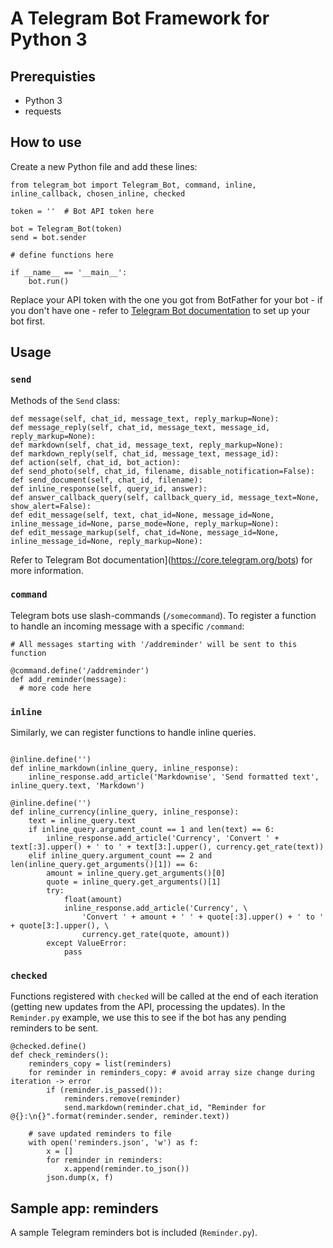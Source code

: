 # A Telegram Bot Framework for Python 3

## Prerequisties
- Python 3
- requests

## How to use
Create a new Python file and add these lines:
```
from telegram_bot import Telegram_Bot, command, inline, inline_callback, chosen_inline, checked

token = ''  # Bot API token here

bot = Telegram_Bot(token)
send = bot.sender

# define functions here

if __name__ == '__main__':
    bot.run()
```

Replace your API token with the one you got from BotFather for your bot - if you don't have one - refer to [Telegram Bot documentation](https://core.telegram.org/bots) to set up your bot first.

## Usage
### `send`
Methods of the `Send` class:
```
def message(self, chat_id, message_text, reply_markup=None):
def message_reply(self, chat_id, message_text, message_id, reply_markup=None):
def markdown(self, chat_id, message_text, reply_markup=None):
def markdown_reply(self, chat_id, message_text, message_id):
def action(self, chat_id, bot_action):
def send_photo(self, chat_id, filename, disable_notification=False):
def send_document(self, chat_id, filename):
def inline_response(self, query_id, answer):
def answer_callback_query(self, callback_query_id, message_text=None, show_alert=False):
def edit_message(self, text, chat_id=None, message_id=None, inline_message_id=None, parse_mode=None, reply_markup=None):
def edit_message_markup(self, chat_id=None, message_id=None, inline_message_id=None, reply_markup=None):
```

Refer to Telegram Bot documentation](https://core.telegram.org/bots) for more information.

### `command`
Telegram bots use slash-commands (`/somecommand`). To register a function to handle an incoming message with a specific `/command`:

```
# All messages starting with '/addreminder' will be sent to this function

@command.define('/addreminder')
def add_reminder(message):
  # more code here
```

### `inline`
Similarly, we can register functions to handle inline queries.
```

@inline.define('')
def inline_markdown(inline_query, inline_response):
    inline_response.add_article('Markdownise', 'Send formatted text', inline_query.text, 'Markdown')

@inline.define('')
def inline_currency(inline_query, inline_response):
    text = inline_query.text
    if inline_query.argument_count == 1 and len(text) == 6:
        inline_response.add_article('Currency', 'Convert ' + text[:3].upper() + ' to ' + text[3:].upper(), currency.get_rate(text))
    elif inline_query.argument_count == 2 and len(inline_query.get_arguments()[1]) == 6:
        amount = inline_query.get_arguments()[0]
        quote = inline_query.get_arguments()[1]
        try:
            float(amount)
            inline_response.add_article('Currency', \
                'Convert ' + amount + ' ' + quote[:3].upper() + ' to ' + quote[3:].upper(), \
                currency.get_rate(quote, amount))
        except ValueError:
            pass

```

### `checked`
Functions registered with `checked` will be called at the end of each iteration (getting new updates from the API, processing the updates). In the `Reminder.py` example, we use this to see if the bot has any pending reminders to be sent.

```
@checked.define()
def check_reminders():
    reminders_copy = list(reminders)
    for reminder in reminders_copy: # avoid array size change during iteration -> error
        if (reminder.is_passed()):
            reminders.remove(reminder)
            send.markdown(reminder.chat_id, "Reminder for @{}:\n{}".format(reminder.sender, reminder.text))

    # save updated reminders to file
    with open('reminders.json', 'w') as f:
        x = []
        for reminder in reminders:
            x.append(reminder.to_json())
        json.dump(x, f)
```

## Sample app: reminders
A sample Telegram reminders bot is included (`Reminder.py`).
